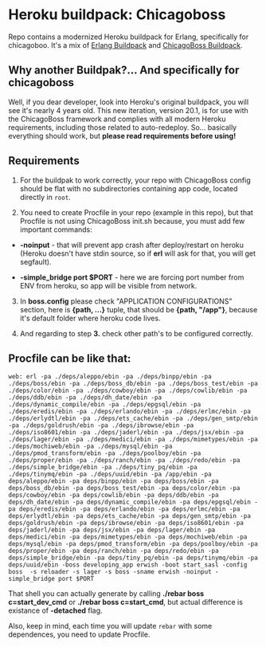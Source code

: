 # Heroku buildpack: Chicagoboss

Repo contains a modernized Heroku buildpack for Erlang, specifically for chicagoboo. It's a mix of [Erlang Buildpack](https://github.com/jazzystring1/heroku-buildpack-erlang) and [ChicagoBoss Buildpack](https://github.com/cstar/heroku-buildpack-chicagoboss).

## Why another Buildpak?... And specifically for chicagoboss

Well, if you dear developer, look into Heroku's original buildpack, you will see it's nearly 4 years old. This new iteration, version 20.1, is for use with the ChicagoBoss framework and complies with all modern Heroku requirements, including those related to auto-redeploy. So... basically everything should work, but **please read requirements before using!**

## Requirements

1. For the buildpak to work correctly, your repo with ChicagoBoss config should be flat with no subdirectories containing app code, located directly in `root`.

2. You need to create Procfile in your repo (example in this repo), but that Procfile is not using ChicagoBoss init.sh because, you must add few important commands:

- **-noinput** - that will prevent app crash after deploy/restart on heroku (Heroku doesn't have stdin source, so if **erl** will ask for that, you will get segfault).

- **-simple_bridge port $PORT** - here we are forcing port number from ENV from heroku, so app will be visible from network.

3. In **boss.config** please check "APPLICATION CONFIGURATIONS" section, here is **{path, ...}** tuple, that should be **{path, "/app"}**, because it's default folder where heroku code lives.

4. And regarding to step **3.** check other path's to be configured correctly.

## Procfile can be like that:

```
web: erl -pa ./deps/aleppo/ebin -pa ./deps/binpp/ebin -pa ./deps/boss/ebin -pa ./deps/boss_db/ebin -pa ./deps/boss_test/ebin -pa ./deps/color/ebin -pa ./deps/cowboy/ebin -pa ./deps/cowlib/ebin -pa ./deps/ddb/ebin -pa ./deps/dh_date/ebin -pa ./deps/dynamic_compile/ebin -pa ./deps/epgsql/ebin -pa ./deps/eredis/ebin -pa ./deps/erlando/ebin -pa ./deps/erlmc/ebin -pa ./deps/erlydtl/ebin -pa ./deps/ets_cache/ebin -pa ./deps/gen_smtp/ebin -pa ./deps/goldrush/ebin -pa ./deps/ibrowse/ebin -pa ./deps/iso8601/ebin -pa ./deps/jaderl/ebin -pa ./deps/jsx/ebin -pa ./deps/lager/ebin -pa ./deps/medici/ebin -pa ./deps/mimetypes/ebin -pa ./deps/mochiweb/ebin -pa ./deps/mysql/ebin -pa ./deps/pmod_transform/ebin -pa ./deps/poolboy/ebin -pa ./deps/proper/ebin -pa ./deps/ranch/ebin -pa ./deps/redo/ebin -pa ./deps/simple_bridge/ebin -pa ./deps/tiny_pq/ebin -pa ./deps/tinymq/ebin -pa ./deps/uuid/ebin -pa /app/ebin -pa deps/aleppo/ebin -pa deps/binpp/ebin -pa deps/boss/ebin -pa deps/boss_db/ebin -pa deps/boss_test/ebin -pa deps/color/ebin -pa deps/cowboy/ebin -pa deps/cowlib/ebin -pa deps/ddb/ebin -pa deps/dh_date/ebin -pa deps/dynamic_compile/ebin -pa deps/epgsql/ebin -pa deps/eredis/ebin -pa deps/erlando/ebin -pa deps/erlmc/ebin -pa deps/erlydtl/ebin -pa deps/ets_cache/ebin -pa deps/gen_smtp/ebin -pa deps/goldrush/ebin -pa deps/ibrowse/ebin -pa deps/iso8601/ebin -pa deps/jaderl/ebin -pa deps/jsx/ebin -pa deps/lager/ebin -pa deps/medici/ebin -pa deps/mimetypes/ebin -pa deps/mochiweb/ebin -pa deps/mysql/ebin -pa deps/pmod_transform/ebin -pa deps/poolboy/ebin -pa deps/proper/ebin -pa deps/ranch/ebin -pa deps/redo/ebin -pa deps/simple_bridge/ebin -pa deps/tiny_pq/ebin -pa deps/tinymq/ebin -pa deps/uuid/ebin -boss developing_app erwish -boot start_sasl -config boss  -s reloader -s lager -s boss -sname erwish -noinput -simple_bridge port $PORT
```

That shell you can actually generate by calling **./rebar boss c=start_dev_cmd** or **./rebar boss c=start_cmd**, but actual difference is existance of **-detached** flag.

Also, keep in mind, each time you will update `rebar` with some dependences, you need to update Procfile.

